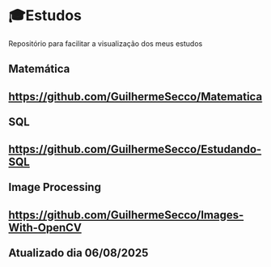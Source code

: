 # 🎓Estudos
Repositório para facilitar a visualização dos meus estudos


Matemática
---
https://github.com/GuilhermeSecco/Matematica
<br>
<br>SQL
---
https://github.com/GuilhermeSecco/Estudando-SQL
<br>
<br>Image Processing
---
https://github.com/GuilhermeSecco/Images-With-OpenCV
<br>
<br>Atualizado dia 06/08/2025
---
